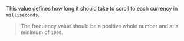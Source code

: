 This value defines how long it should take to scroll to each currency in `milliseconds`. 

> The frequency value should be a positive whole number and at a minimum of `1000`.
